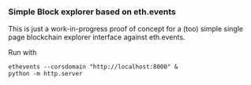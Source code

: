 ### Simple Block explorer based on eth.events

This is just a work-in-progress proof of concept for a (too) simple single page blockchain explorer interface against eth.events.

Run with
  
    ethevents --corsdomain "http://localhost:8000" &
    python -m http.server
  
